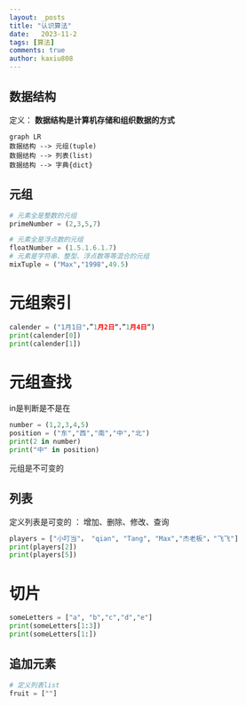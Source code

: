 ```yaml
---
layout: _posts
title: "认识算法"
date:   2023-11-2
tags: [算法]
comments: true
author: kaxiu808  
---
```


数据结构
--
定义：
**数据结构是计算机存储和组织数据的方式**

```mermaid
graph LR
数据结构 --> 元组(tuple)
数据结构 --> 列表(list)
数据结构 --> 字典{dict}
```

元组
--
```python
# 元素全是整数的元组
primeNumber = (2,3,5,7)

# 元素全是浮点数的元组
floatNumber = (1.5.1.6.1.7)
# 元素是字符串、整型、浮点数等等混合的元组
mixTuple = ("Max","1998",49.5)
```
# 元组索引
```python
calender = ("1月1日"，”1月2日“，”1月4日“)
print(calender[0])
print(calender[1])
```

# 元组查找
in是判断是不是在
```python
number = (1,2,3,4,5)
position = ("东","西","南","中","北")
print(2 in number)
print("中" in position)
```
元组是不可变的

列表
--
定义列表是可变的 ： 增加、删除、修改、查询

```python
players = ["小叮当"， "qian", "Tang", "Max","杰老板"，"飞飞"]
print(players[2])
print(players[5])
```

# 切片

```python
someLetters = ["a", "b","c","d","e"]
print(someLetters[1:3])
print(someLetters[1:])
```
## 追加元素

```python
# 定义列表list
fruit = [""]
```


<!--stackedit_data:
eyJoaXN0b3J5IjpbLTE3NDM0MDA2MTUsLTEyODU2MjIwMjYsMT
gyMDM0NjIwNV19
-->